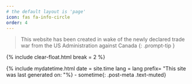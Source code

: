 ```yaml
---
# the default layout is 'page'
icon: fas fa-info-circle
order: 4
---
```


> This website has been created in wake of the newly declared trade war from the US Administration against Canada
{: .prompt-tip }

{% include clear-float.html break = 2 %}

{% include mydatetime.html date = site.time lang = lang prefix=  "This site was last generated on: "%} - sometime{: .post-meta .text-muted}
